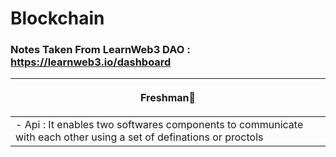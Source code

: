 # Blockchain
### Notes Taken From LearnWeb3 DAO : https://learnweb3.io/dashboard
| <p align="center"> Freshman🚀 </p> |
| ------ |
| - Api : It enables two softwares components to communicate with each other using a set of definations or proctols  |
